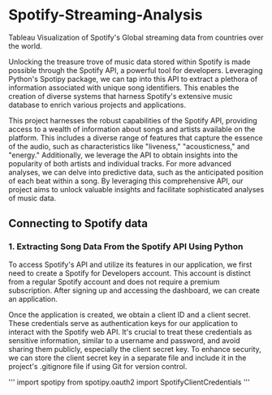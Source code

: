 # Spotify-Streaming-Analysis
Tableau Visualization of Spotify's Global streaming data from countries over the world.

Unlocking the treasure trove of music data stored within Spotify is made possible through the Spotify API, a powerful tool for developers. Leveraging Python's Spotipy package, we can tap into this API to extract a plethora of information associated with unique song identifiers. This enables the creation of diverse systems that harness Spotify's extensive music database to enrich various projects and applications.

This project harnesses the robust capabilities of the Spotify API, providing access to a wealth of information about songs and artists available on the platform. This includes a diverse range of features that capture the essence of the audio, such as characteristics like "liveness," "acousticness," and "energy." Additionally, we leverage the API to obtain insights into the popularity of both artists and individual tracks. For more advanced analyses, we can delve into predictive data, such as the anticipated position of each beat within a song. By leveraging this comprehensive API, our project aims to unlock valuable insights and facilitate sophisticated analyses of music data.

## Connecting to Spotify data

### 1. Extracting Song Data From the Spotify API Using Python

To access Spotify's API and utilize its features in our application, we first need to create a Spotify for Developers account. This account is distinct from a regular Spotify account and does not require a premium subscription. After signing up and accessing the dashboard, we can create an application.

Once the application is created, we obtain a client ID and a client secret. These credentials serve as authentication keys for our application to interact with the Spotify web API. It's crucial to treat these credentials as sensitive information, similar to a username and password, and avoid sharing them publicly, especially the client secret key. To enhance security, we can store the client secret key in a separate file and include it in the project's .gitignore file if using Git for version control.

'''
import spotipy
from spotipy.oauth2 import SpotifyClientCredentials
'''
